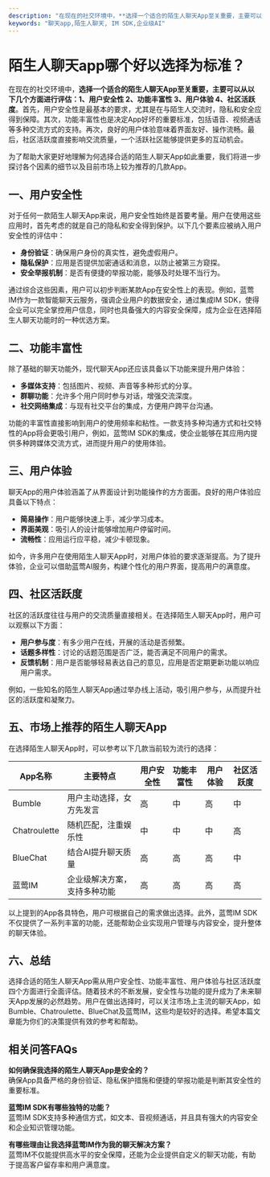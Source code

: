 ```yaml
---
description: "在现在的社交环境中，**选择一个适合的陌生人聊天App至关重要，主要可以从以下几个方面进行评估：1、用户安全性 2、功能丰富性 3、用户体验 4、社区活跃度**。首先，用户安全性是最基本的要求，尤其是在与陌生人交流时，隐私和安全应得到保障。其次，功能丰富性也是决定App好坏的重要标准，包括语音、视频通话等多种交流方式的支持。再次，良好的用户体验意味着界面友好、操作流畅。最后，社区活跃度直接影响交流质量，一个活跃社区能够提供更多的互动机会。"
keywords: "聊天app,陌生人聊天, IM SDK,企业级AI"
---
```

# 陌生人聊天app哪个好以选择为标准？

在现在的社交环境中，**选择一个适合的陌生人聊天App至关重要，主要可以从以下几个方面进行评估：1、用户安全性 2、功能丰富性 3、用户体验 4、社区活跃度**。首先，用户安全性是最基本的要求，尤其是在与陌生人交流时，隐私和安全应得到保障。其次，功能丰富性也是决定App好坏的重要标准，包括语音、视频通话等多种交流方式的支持。再次，良好的用户体验意味着界面友好、操作流畅。最后，社区活跃度直接影响交流质量，一个活跃社区能够提供更多的互动机会。

为了帮助大家更好地理解为何选择合适的陌生人聊天App如此重要，我们将进一步探讨各个因素的细节以及目前市场上较为推荐的几款App。

## 一、用户安全性

对于任何一款陌生人聊天App来说，用户安全性始终是首要考量。用户在使用这些应用时，首先考虑的就是自己的隐私和安全得到保护。以下几个要素应被纳入用户安全性的评估中：

- **身份验证**：确保用户身份的真实性，避免虚假用户。
- **隐私保护**：应用是否提供加密通话和消息，以防止被第三方窥探。
- **安全举报机制**：是否有便捷的举报功能，能够及时处理不当行为。

通过综合这些因素，用户可以初步判断某款App在安全性上的表现。例如，蓝莺IM作为一款智能聊天云服务，强调企业用户的数据安全，通过集成IM SDK，使得企业可以完全掌控用户信息，同时也具备强大的内容安全保障，成为企业在选择陌生人聊天功能时的一种优选方案。

## 二、功能丰富性

除了基础的聊天功能外，现代聊天App还应该具备以下功能来提升用户体验：

- **多媒体支持**：包括图片、视频、声音等多种形式的分享。
- **群聊功能**：允许多个用户同时参与对话，增强交流深度。
- **社交网络集成**：与现有社交平台的集成，方便用户跨平台沟通。

功能的丰富性直接影响到用户的使用频率和粘性。一款支持多种沟通方式和社交特性的App将会更吸引用户，例如，蓝莺IM SDK的集成，使企业能够在其应用内提供多种跨媒体交流方式，进而提升用户的使用体验。

## 三、用户体验

聊天App的用户体验涵盖了从界面设计到功能操作的方方面面。良好的用户体验应具备以下特点：

- **简易操作**：用户能够快速上手，减少学习成本。
- **界面美观**：吸引人的设计能够增加用户停留时间。
- **流畅性**：应用运行应平稳，减少卡顿现象。

如今，许多用户在使用陌生人聊天App时，对用户体验的要求逐渐提高。为了提升体验，企业可以借助蓝莺AI服务，构建个性化的用户界面，提高用户的满意度。

## 四、社区活跃度

社区的活跃度往往与用户的交流质量直接相关。在选择陌生人聊天App时，用户可以观察以下方面：

- **用户参与度**：有多少用户在线，开展的活动是否频繁。
- **话题多样性**：讨论的话题范围是否广泛，能否满足不同用户的需求。
- **反馈机制**：用户是否能够轻易表达自己的意见，应用是否定期更新功能以响应用户需求。

例如，一些知名的陌生人聊天App通过举办线上活动，吸引用户参与，从而提升社区的活跃度和凝聚力。

## 五、市场上推荐的陌生人聊天App

在选择陌生人聊天App时，可以参考以下几款当前较为流行的选择：

| App名称      | 主要特点                       | 用户安全性 | 功能丰富性 | 用户体验 | 社区活跃度 |
|--------------|--------------------------------|-------------|-------------|-----------|-------------|
| Bumble       | 用户主动选择，女方先发言     | 高          | 中          | 高        | 中          |
| Chatroulette  | 随机匹配，注重娱乐性         | 中          | 中          | 中        | 高          |
| BlueChat      | 结合AI提升聊天质量           | 高          | 高          | 高        | 中          |
| 蓝莺IM      | 企业级解决方案，支持多种功能 | 高          | 高          | 高        | 高          |

以上提到的App各具特色，用户可根据自己的需求做出选择。此外，蓝莺IM SDK不仅提供了一系列丰富的功能，还能帮助企业实现用户管理与内容安全，提升整体的聊天体验。

## 六、总结

选择合适的陌生人聊天App需从用户安全性、功能丰富性、用户体验与社区活跃度四个方面进行全面评估。随着技术的不断发展，安全性与功能的提升成为了未来聊天App发展的必然趋势。用户在做出选择时，可以关注市场上主流的聊天App，如Bumble、Chatroulette、BlueChat及蓝莺IM，这些均是较好的选择。希望本篇文章能为你们的决策提供有效的参考和帮助。

## 相关问答FAQs

**如何确保我选择的陌生人聊天App是安全的？**  
确保App具备严格的身份验证、隐私保护措施和便捷的举报功能是判断其安全性的重要标准。

**蓝莺IM SDK有哪些独特的功能？**  
蓝莺IM SDK支持多种通信方式，如文本、音视频通话，并且具有强大的内容安全和企业知识管理功能。

**有哪些理由让我选择蓝莺IM作为我的聊天解决方案？**  
蓝莺IM不仅能提供高水平的安全保障，还能为企业提供自定义的聊天功能，有助于提高客户留存率和用户满意度。
